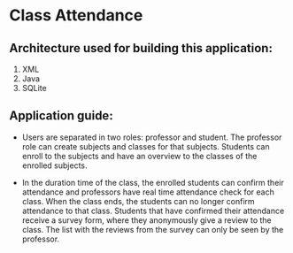 # Class Attendance

## Architecture used for building this application:

1. XML
2. Java
3. SQLite

## Application guide:

* Users are separated in two roles: professor and student. The professor role can create subjects and classes for that subjects. Students can enroll to the subjects and have an overview to the classes of the enrolled subjects.

* In the duration time of the class, the enrolled students can confirm their attendance and professors have real time attendance check for each class. When the class ends, the students can no longer confirm attendance to that class. Students that have confirmed their attendance receive a survey form, where they anonymously give a review to the class. The list with the reviews from the survey can only be seen by the professor.
